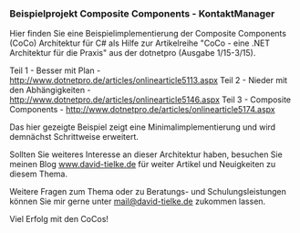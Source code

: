 ### Beispielprojekt Composite Components - KontaktManager ###

Hier finden Sie eine Beispielimplementierung der Composite Components (CoCo) Architektur 
für C# als Hilfe zur Artikelreihe "CoCo - eine .NET Architektur für die Praxis" aus der dotnetpro (Ausgabe 1/15-3/15).

Teil 1 - Besser mit Plan - http://www.dotnetpro.de/articles/onlinearticle5113.aspx
Teil 2 - Nieder mit den Abhängigkeiten - http://www.dotnetpro.de/articles/onlinearticle5146.aspx
Teil 3 - Composite Components - http://www.dotnetpro.de/articles/onlinearticle5174.aspx

Das hier gezeigte Beispiel zeigt eine Minimalimplementierung und wird demnächst Schrittweise erweitert.

Sollten Sie weiteres Interesse an dieser Architektur haben, besuchen Sie meinen Blog www.david-tielke.de 
für weiter Artikel und Neuigkeiten zu diesem Thema.

Weitere Fragen zum Thema oder zu Beratungs- und Schulungsleistungen können Sie mir gerne unter 
mail@david-tielke.de zukommen lassen.

Viel Erfolg mit den CoCos!

